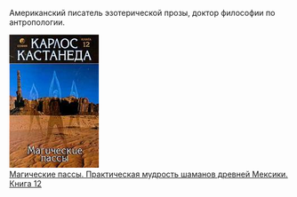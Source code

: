 ﻿Американский писатель эзотерической прозы, доктор философии по антропологии.

![](Магические%20пассы.%20Практическая%20мудрость%20шаманов%20древней%20Мексики.%20Книга%2012.jpg)  
[Магические пассы. Практическая мудрость шаманов древней Мексики. Книга 12](Магические%20пассы.%20Практическая%20мудрость%20шаманов%20древней%20Мексики.%20Книга%2012)
